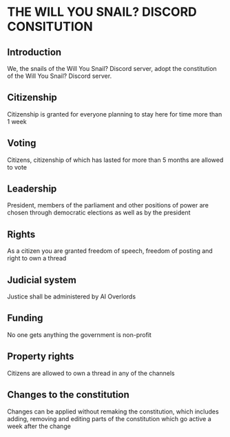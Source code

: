 # THE WILL YOU SNAIL? DISCORD CONSITUTION

## Introduction
We, the snails of the Will You Snail? Discord server, adopt the constitution of the Will You Snail? Discord server.

## Citizenship
Citizenship is granted for everyone planning to stay here for time more than 1 week

## Voting
Citizens, citizenship of which has lasted for more than 5 months are allowed to vote

## Leadership
President, members of the parliament and other positions of power are chosen through democratic elections as well as by the president

## Rights
As a citizen you are granted freedom of speech, freedom of posting and right to own a thread

## Judicial system
Justice shall be administered by AI Overlords

## Funding
No one gets anything the government is non-profit

## Property rights
Citizens are allowed to own a thread in any of the channels

## Changes to the constitution
Changes can be applied without remaking the constitution, which includes adding, removing and editing parts of the constitution which go active a week after the change
